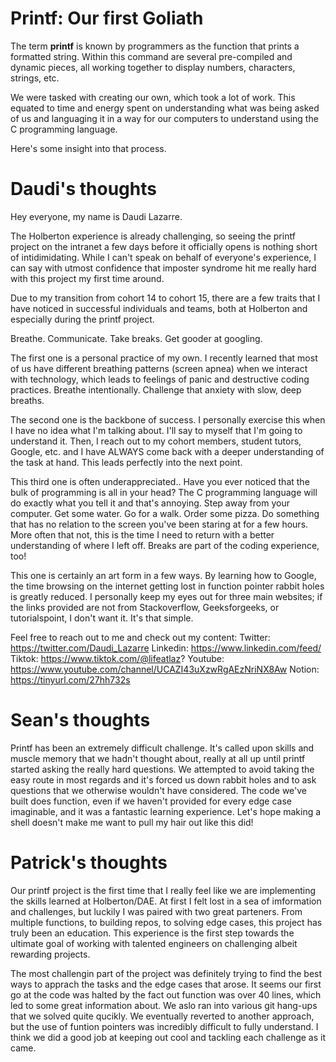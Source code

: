 # Printf: Our first Goliath

The term **printf** is known by programmers as the function that prints
a formatted string. Within this command are several pre-compiled and
dynamic pieces, all working together to display
numbers, characters, strings, etc.

We were tasked with creating our own, which took a lot of work. This
equated to time and energy spent on understanding what was being asked
of us and languaging it in a way for our computers to understand using the
C programming language.

Here's some insight into that process.

# Daudi's thoughts
Hey everyone, my name is Daudi Lazarre.

The Holberton experience is already challenging, so seeing the printf
project on the intranet a few days before it officially opens is nothing
short of intidimidating. While I can't speak on behalf of everyone's experience,
I can say with utmost confidence that imposter syndrome hit me really hard with
this project my first time around.

Due to my transition from cohort 14 to cohort 15, there are a few traits that
I have noticed in successful individuals and teams, both at Holberton and
especially during the printf project.

Breathe.
Communicate.
Take breaks.
Get gooder at googling.

The first one is a personal practice of my own. I recently learned that
most of us have different breathing patterns (screen apnea) when we interact
with technology, which leads to feelings of panic and destructive
coding practices. Breathe intentionally. Challenge that anxiety with slow, deep
breaths.

The second one is the backbone of success. I personally exercise this when
I have no idea what I'm talking about. I'll say to myself that I'm going to
understand it. Then, I reach out to my cohort members, student tutors, Google,
etc. and I have ALWAYS come back with a deeper understanding of
the task at hand. This leads perfectly into the next point.

This third one is often underappreciated.. Have you ever noticed that the bulk
of programming is all in your head? The C programming language will do exactly
what you tell it and that's annoying. Step away from your computer.
Get some water. Go for a walk. Order some pizza. Do something that has no
relation to the screen you've been staring at for a few hours. More often that
not, this is the time I need to return with a better understanding of where
I left off. Breaks are part of the coding experience, too!

This one is certainly an art form in a few ways. By learning how to Google,
the time browsing on the internet getting lost in function pointer rabbit holes
is greatly reduced. I personally keep my eyes out for three main websites; if
the links provided are not from Stackoverflow, Geeksforgeeks, or tutorialspoint,
I don't want it. It's that simple.

Feel free to reach out to me and check out my content:
Twitter: https://twitter.com/Daudi_Lazarre
Linkedin: https://www.linkedin.com/feed/
Tiktok: https://www.tiktok.com/@lifeatlaz?
Youtube: https://www.youtube.com/channel/UCAZI43uXzwRgAEzNriNX8Aw
Notion: https://tinyurl.com/27hh732s


# Sean's thoughts
Printf has been an extremely difficult challenge. It's called upon skills and muscle memory that we hadn't thought about, really at all up until printf started asking the really hard questions. We attempted to avoid taking the easy route in most regards and it's forced us down rabbit holes and to ask questions that we otherwise wouldn't have considered. The code we've built does function, even if we haven't provided for every edge case imaginable, and it was a fantastic learning experience.
Let's hope making a shell doesn't make me want to pull my hair out like this did! 

# Patrick's thoughts
Our printf project is the first time that I really feel like we are implementing the skills learned at Holberton/DAE. At first I felt lost in a sea of imformation and challenges, but luckily I was paired with two great parteners. From multiple functions, to building repos, to solving edge cases, this project has truly been an education. This experience is the first step towards the ultimate goal of working with talented engineers on challenging albeit rewarding projects.

The most challengin part of the project was definitely trying to find the best ways to apprach the tasks and the edge cases that arose. It seems our first go at the code was halted by the fact out function was over 40 lines, which led to some great information about. We aslo ran into various git hang-ups that we solved quite qucikly. We eventually reverted to another approach, but the use of funtion pointers was incredibly difficult to fully understand. I think we did a good job at keeping out cool and tackling each challenge as it came.
